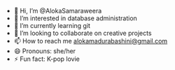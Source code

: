 - 👋 Hi, I’m @AlokaSamaraweera
- 👀 I’m interested in database administration
- 🌱 I’m currently learning git
- 💞️ I’m looking to collaborate on creative projects
- 📫 How to reach me alokamadurabashini@gmail.com
- 😄 Pronouns: she/her
- ⚡ Fun fact: K-pop lovie

<!---
AlokaSamaraweera/AlokaSamaraweera is a ✨ special ✨ repository because its `README.md` (this file) appears on your GitHub profile.
You can click the Preview link to take a look at your changes.
--->
